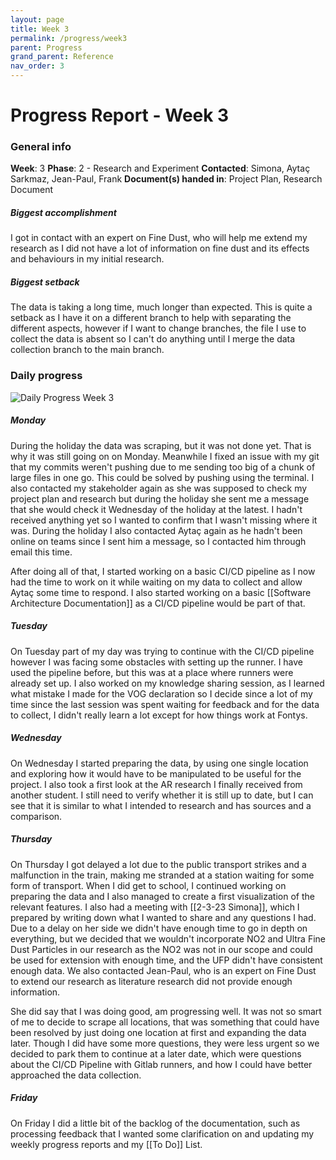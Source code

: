 ```yaml
---
layout: page
title: Week 3
permalink: /progress/week3
parent: Progress
grand_parent: Reference
nav_order: 3
---
```

# Progress Report - Week 3

### General info
**Week**: 3
**Phase**: 2 - Research and Experiment
**Contacted**: Simona, Aytaç Sarkmaz, Jean-Paul, Frank
**Document(s) handed in**: Project Plan, Research Document

##### Biggest accomplishment
I got in contact with an expert on Fine Dust, who will help me extend my research as I did not have a lot of information on fine dust and its effects and behaviours in my initial research.

##### Biggest setback
The data is taking a long time, much longer than expected. This is quite a setback as I have it on a different branch to help with separating the different aspects, however if I want to change branches, the file I use to collect the data is absent so I can't do anything until I merge the data collection branch to the main branch.

### Daily progress
![Daily Progress Week 3](/assets/Week3-progress.png)

##### Monday
During the holiday the data was scraping, but it was not done yet. That is why it was still going on on Monday. Meanwhile I fixed an issue with my git that my commits weren't pushing due to me sending too big of a chunk of large files in one go. This could be solved by pushing using the terminal. I also contacted my stakeholder again as she was supposed to check my project plan and research but during the holiday she sent me a message that she would check it Wednesday of the holiday at the latest. I hadn't received anything yet so I wanted to confirm that I wasn't missing where it was. During the holiday I also contacted Aytaç again as he hadn't been online on teams since I sent him a message, so I contacted him through email this time.

After doing all of that, I started working on a basic CI/CD pipeline as I now had the time to work on it while waiting on my data to collect and allow Aytaç some time to respond. I also started working on a basic [[Software Architecture Documentation]] as a CI/CD pipeline would be part of that.

##### Tuesday
On Tuesday part of my day was trying to continue with the CI/CD pipeline however I was facing some obstacles with setting up the runner. I have used the pipeline before, but this was at a place where runners were already set up.
I also worked on my knowledge sharing session, as I learned what mistake I made for the VOG declaration so I decide since a lot of my time since the last session was spent waiting for feedback and for the data to collect, I didn't really learn a lot except for how things work at Fontys.


##### Wednesday
On Wednesday I started preparing the data, by using one single location and exploring how it would have to be manipulated to be useful for the project. I also took a first look at the AR research I finally received from another student. I still need to verify whether it is still up to date, but I can see that it is similar to what I intended to research and has sources and a comparison.

##### Thursday
On Thursday I got delayed a lot due to the public transport strikes and a malfunction in the train, making me stranded at a station waiting for some form of transport. When I did get to school, I continued working on preparing the data and I also managed to create a first visualization of the relevant features.
I also had a meeting with [[2-3-23 Simona]], which I prepared by writing down what I wanted to share and any questions I had. Due to a delay on her side we didn't have enough time to go in depth on everything, but we decided that we wouldn't incorporate NO2 and Ultra Fine Dust Particles in our research as the NO2 was not in our scope and could be used for extension with enough time, and the UFP didn't have consistent enough data.
We also contacted Jean-Paul, who is an expert on Fine Dust to extend our research as literature research did not provide enough information.

She did say that I was doing good, am progressing well. It was not so smart of me to decide to scrape all locations, that was something that could have been resolved by just doing one location at first and expanding the data later.
Though I did have some more questions, they were less urgent so we decided to park them to continue at a later date, which were questions about the CI/CD Pipeline with Gitlab runners, and how I could have better approached the data collection.

##### Friday
On Friday I did a little bit of the backlog of the documentation, such as processing feedback that I wanted some clarification on and updating my weekly progress reports and my [[To Do]] List.